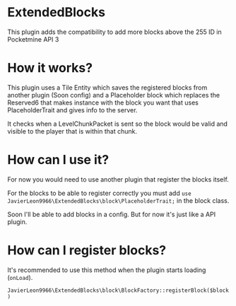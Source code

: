 # ExtendedBlocks
This plugin adds the compatibility to add more blocks above the 255 ID in Pocketmine API 3

# How it works?
This plugin uses a Tile Entity which saves the registered blocks from another plugin (Soon config) and a Placeholder block which replaces the Reserved6 that makes instance with the block you want that uses PlaceholderTrait and gives info to the server.

It checks when a LevelChunkPacket is sent so the block would be valid and visible to the player that is within that chunk.

# How can I use it?
For now you would need to use another plugin that register the blocks itself.

For the blocks to be able to register correctly you must add `use JavierLeon9966\ExtendedBlocks\block\PlaceholderTrait;` in the block class.

Soon I'll be able to add blocks in a config. But for now it's just like a API plugin.

# How can I register blocks?
It's recommended to use this method when the plugin starts loading (`onLoad`).

`JavierLeon9966\ExtendedBlocks\block\BlockFactory::registerBlock($block)`
